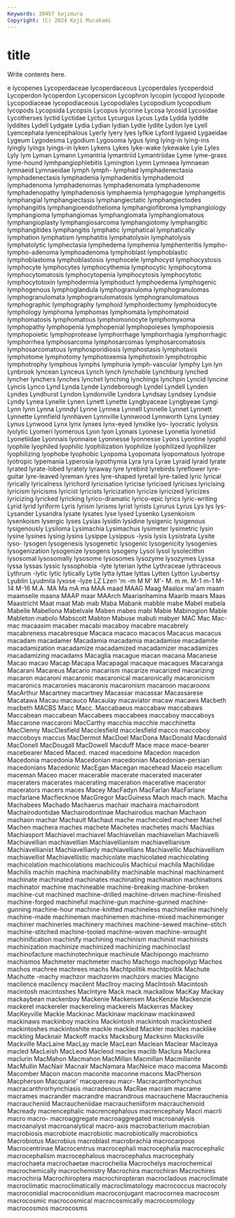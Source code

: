 ```yaml
---
Keywords: 30457 kojimura
Copyright: (C) 2024 Koji Murakami
---
```


# title

Write contents here.



e lycopenes Lycoperdaceae lycoperdaceous Lycoperdales
lycoperdoid Lycoperdon lycoperdon Lycopersicon Lycophron lycopin lycopod lycopode Lycopodiaceae lycopodiaceous
Lycopodiales Lycopodium lycopodium lycopods Lycopsida Lycopsis Lycopus lycorine Lycosa lycosid
Lycosidae Lycotherses lyctid Lyctidae Lyctus Lycurgus Lycus Lyda Lydda lyddite
lyddites Lydell Lydgate Lydia Lydian lydian Lydie lydite Lydon lye
Lyell Lyencephala lyencephalous Lyerly lyery lyes lyfkie Lyford lygaeid Lygaeidae
Lygeum Lygodesma Lygodium Lygosoma lygus lying lying-in lying-ins lyingly lyings
lyings-in lyken Lykens Lykes lyke-wake lykewake Lyle Lyles Lyly lym
Lyman Lymann Lymantria lymantriid Lymantriidae Lyme lyme-grass lyme-hound lymhpangiophlebitis Lymington
Lymn Lymnaea lymnaean lymnaeid Lymnaeidae lymph lymph- lymphad lymphadenectasia lymphadenectasis
lymphadenia lymphadenitis lymphadenoid lymphadenoma lymphadenomas lymphadenomata lymphadenome lymphadenopathy lymphadenosis lymphaemia
lymphagogue lymphangeitis lymphangial lymphangiectasis lymphangiectatic lymphangiectodes lymphangiitis lymphangioendothelioma lymphangiofibroma lymphangiology
lymphangioma lymphangiomas lymphangiomata lymphangiomatous lymphangioplasty lymphangiosarcoma lymphangiotomy lymphangitic lymphangitides lymphangitis
lymphatic lymphatical lymphatically lymphation lymphatism lymphatitis lymphatolysin lymphatolysis lymphatolytic lymphectasia
lymphedema lymphemia lymphenteritis lympho- lympho-adenoma lymphoadenoma lymphoblast lymphoblastic lymphoblastoma lymphoblastosis
lymphocele lymphocyst lymphocystosis lymphocyte lymphocytes lymphocythemia lymphocytic lymphocytoma lymphocytomatosis lymphocytopenia
lymphocytosis lymphocytotic lymphocytotoxin lymphodermia lymphoduct lymphoedema lymphogenic lymphogenous lymphoglandula lymphogranuloma
lymphogranulomas lymphogranulomata lymphogranulomatosis lymphogranulomatous lymphographic lymphography lymphoid lymphoidectomy lymphoidocyte lymphology
lymphoma lymphomas lymphomata lymphomatoid lymphomatosis lymphomatous lymphomonocyte lymphomyxoma lymphopathy lymphopenia
lymphopenial lymphopoieses lymphopoiesis lymphopoietic lymphoprotease lymphorrhage lymphorrhagia lymphorrhagic lymphorrhea lymphosarcoma
lymphosarcomas lymphosarcomatosis lymphosarcomatous lymphosporidiosis lymphostasis lymphotaxis lymphotome lymphotomy lymphotoxemia lymphotoxin
lymphotrophic lymphotrophy lymphous lymphs lymphuria lymph-vascular lymphy Lyn lyn Lynbrook
lyncean Lynceus Lynch lynch lynchable Lynchburg lynched lyncher lynchers lynches
lynchet lynching lynchings lynchpin Lyncid lyncine Lyncis Lynco Lynd Lynda
Lynde Lyndeborough Lyndel Lyndell Lynden Lyndes Lyndhurst Lyndon Lyndonville Lyndora
Lyndsay Lyndsey Lyndsie Lyndy Lynea Lynelle Lynen Lynett Lynette Lyngbyaceae
Lyngbyeae Lyngi Lynn lynn Lynna Lynndyl Lynne Lynnea Lynnell Lynnelle
Lynnet Lynnett Lynnette Lynnfield lynnhaven Lynnville Lynnwood Lynnworth Lyns Lynsey
Lynus Lynwood Lynx lynx lynxes lynx-eyed lynxlike lyo- lyocratic lyolysis
lyolytic Lyomeri lyomerous Lyon lyon Lyonais Lyonese Lyonetia lyonetiid Lyonetiidae
Lyonnais lyonnaise Lyonnesse lyonnesse Lyons Lyontine lyophil lyophile lyophiled lyophilic
lyophilization lyophilize lyophilized lyophilizer lyophilizing lyophobe lyophobic Lyopoma Lyopomata lyopomatous
lyotrope lyotropic lypemania Lyperosia lypothymia Lyra lyra Lyrae Lyraid lyraid
lyrate lyrated lyrate-lobed lyrately lyraway lyre lyrebird lyrebirds lyreflower lyre-guitar
lyre-leaved lyreman lyres lyre-shaped lyretail lyre-tailed lyric lyrical lyrically lyricalness
lyrichord lyricisation lyricise lyricised lyricises lyricising lyricism lyricisms lyricist lyricists
lyricization lyricize lyricized lyricizes lyricizing lyricked lyricking lyrico-dramatic lyrico-epic lyrics
lyric-writing Lyrid lyrid lyriform Lyris lyrism lyrisms lyrist lyrists Lyrurus
Lyrus Lys lys lys- Lysander Lysandra lysate lysates lyse lysed
Lysenko Lysenkoism lysenkoism lysergic lyses Lysias lysidin lysidine lysigenic lysigenous
lysigenously Lysiloma Lysimachia Lysimachus lysimeter lysimetric lysin lysine lysines lysing
lysins Lysippe Lysippus -lysis lysis Lysistrata Lysite lyso- lysogen lysogenesis
lysogenetic lysogenic lysogenicity lysogenies lysogenization lysogenize lysogens lysogeny Lysol lysol
lysolecithin lysosomal lysosomally lysosome lysosomes lysozyme lysozymes Lyssa lyssa lyssas
lyssic lyssophobia -lyte lyterian lythe Lythraceae lythraceous Lythrum -lytic lytic
lytically Lytle lytta lyttae lyttas Lytten Lytton Lyubertsy Lyublin Lyudmila
lyxose -lyze LZ Lzen 'm -m M M' M'- M.
m m. M-1 m-1 M-14 M-16 M.A. MA Ma mA
ma MAA maad MAAG Maag Maalox ma'am maam maamselle maana
MAAP maar MAArch Maarianhamina Maarib maars Maas Maastricht Maat maat
Mab mab Maba Mabank mabble mabe Mabel mabela Mabelle Mabellona
Mabelvale Maben mabes mabi Mabie Mabinogion Mable Mableton mabolo Mabscott
Mabton Mabuse mabuti mabyer MAC Mac Mac- mac macaasim macaber
macabi macaboy macabre macabrely macabreness macabresque Macaca macaco macacos Macacus
macacus macadam macadamer Macadamia macadamia macadamise macadamite macadamization macadamize macadamized
macadamizer macadamizes macadamizing macadams Macaglia macague macan macana Macanese Macao
macao Macap Macapa Macapagal macaque macaques Macaranga Macarani Macareus Macario
macarism macarize macarized macarizing macaron macaroni macaronic macaronical macaronically macaronicism
macaronics macaronies macaronis macaronism macaroon macaroons MacArthur Macartney macartney Macassar
macassar Macassarese Macatawa Macau macauco Macaulay macaviator macaw macaws Macbeth
macbeth MACBS Macc Macc. Maccabaeus maccabaw maccabaws Maccabean maccabean Maccabees
maccabees maccaboy maccaboys Maccarone maccaroni MacCarthy macchia macchie macchinetta MacClenny
MacClesfield Macclesfield macclesfield macco maccoboy maccoboys maccus MacDermot MacDoel MacDona
MacDonald Macdonald MacDonell MacDougall MacDowell Macduff Mace mace mace-bearer macebearer
Maced Maced. maced macedoine Macedon macedon Macedonia macedonia Macedonian macedonian
Macedonian-persian macedonians Macedonic MacEgan Macegan macehead Maceio macellum maceman Maceo
macer macerable macerate macerated macerater maceraters macerates macerating maceration macerative
macerator macerators macers maces Macey MacFadyn MacFarlan MacFarlane macfarlane Macflecknoe
MacGregor MacGuiness Mach mach mach. Macha Machabees Machado Machaerus machair
machaira machairodont Machairodontidae Machairodontinae Machairodus machan Machaon machaon machar Machault
Machaut mache machecoled macheer Machel Machen machera maches machete Machetes
machetes machi Machias Machiasport Machiavel machiavel Machiavelian machiavelian Machiavelli Machiavellian
machiavellian Machiavellianism machiavellianism Machiavellianist Machiavellianly machiavellians Machiavellic Machiavellism machiavellist Machiavellistic
machicolate machicolated machicolating machicolation machicolations machicoulis Machicui machila Machilidae Machilis
machin machina machinability machinable machinal machinament machinate machinated machinates machinating
machination machinations machinator machine machineable machine-breaking machine-broken machine-cut machined machine-drilled
machine-driven machine-finished machine-forged machineful machine-gun machine-gunned machine-gunning machine-hour machine-knitted machineless
machinelike machinely machine-made machineman machinemen machine-mixed machinemonger machiner machineries machinery
machines machine-sewed machine-stitch machine-stitched machine-tooled machine-woven machine-wrought machinification machinify machining
machinism machinist machinists machinization machinize machinized machinizing machinoclast machinofacture machinotechnique
machinule Machipongo machismo machismos Machmeter machmeter macho Machogo machopolyp Machos
machos machree machrees machs Machtpolitik machtpolitik Machute Machutte -machy machzor
machzorim machzors macies Macigno macilence macilency macilent MacIlroy macing MacIntosh
Macintosh macintosh macintoshes MacIntyre Mack mack mackallow MacKay Mackay mackaybean
mackenboy Mackenie Mackensen MacKenzie Mackenzie mackerel mackereler mackereling mackerels Mackerras
Mackey MacKeyville Mackie Mackinac Mackinaw mackinaw mackinawed mackinaws mackinboy mackins
Mackintosh mackintosh mackintoshed mackintoshes mackintoshite mackle mackled Mackler mackles macklike
mackling Macknair Mackoff macks Macksburg Macksinn Macksville Mackville MacLaine MacLay
macle MacLean Maclean Maclear Macleaya macled MacLeish MacLeod Macleod macles
maclib Maclura Maclurea maclurin MacMahon Macmahon MacMillan Macmillan Macmillanite MacMullin
MacNair Macnair MacNamara MacNeice maco macoma Macomb Macomber Macon macon
maconite maconne macons MacPherson Macpherson Macquarie' macquereau macr- Macracanthorhynchus macracanthrorhynchiasis
macradenous MacRae macram macrame macrames macrander macrandre macrandrous macrauchene Macrauchenia
macraucheniid Macraucheniidae macraucheniiform macrauchenioid Macready macrencephalic macrencephalous macrencephaly Macri macrli
macro macro- macroaggregate macroaggregated macroanalysis macroanalyst macroanalytical macro-axis macrobacterium macrobian
macrobiosis macrobiote macrobiotic macrobiotically macrobiotics Macrobiotus Macrobius macroblast macrobrachia macrocarpous
Macrocentrinae Macrocentrus macrocephali macrocephalia macrocephalic macrocephalism macrocephalous macrocephalus macrocephaly macrochaeta
macrochaetae macrocheilia Macrochelys macrochemical macrochemically macrochemistry Macrochira macrochiran Macrochires macrochiria
Macrochiroptera macrochiropteran macrocladous macroclimate macroclimatic macroclimatically macroclimatology macrococcus macrocoly macroconidial
macroconidium macroconjugant macrocornea macrocosm macrocosmic macrocosmical macrocosmically macrocosmology macrocosmos macrocosms
